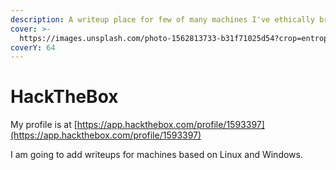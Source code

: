 ```yaml
---
description: A writeup place for few of many machines I've ethically broken into...
cover: >-
  https://images.unsplash.com/photo-1562813733-b31f71025d54?crop=entropy&cs=srgb&fm=jpg&ixid=M3wxOTcwMjR8MHwxfHNlYXJjaHwzfHxoYWNrZXJ8ZW58MHx8fHwxNjg0MjQyMTkzfDA&ixlib=rb-4.0.3&q=85
coverY: 64
---
```


# HackTheBox

My profile is at [https://app.hackthebox.com/profile/1593397](https://app.hackthebox.com/profile/1593397)

I am going to add writeups for machines based on Linux and Windows.
